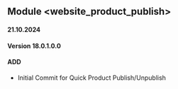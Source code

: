 ## Module <website_product_publish>

#### 21.10.2024
#### Version 18.0.1.0.0
#### ADD

- Initial Commit for Quick Product Publish/Unpublish
